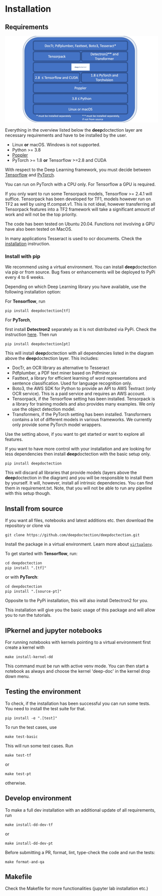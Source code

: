 # Installation


## Requirements

![test](../tutorials/pics/requirements_deepdoctection.jpg)

Everything in the overview listed below the **deep**doctection layer are necessary requirements and have to be installed 
by the user. 

- Linux **or** macOS. Windows is not supported. 
- Python >=  3.8
- [Poppler](https://poppler.freedesktop.org/)
- PyTorch >= 1.8 **or** Tensorflow >=2.8 and CUDA

With respect to the Deep Learning framework, you must decide between [Tensorflow](https://www.tensorflow.org/install?hl=en) 
and [PyTorch](https://pytorch.org/get-started/locally/).

You can run on PyTorch with a CPU only. For Tensorflow a GPU is required.

If you only want to run some Tensorpack models, Tensorflow >= 2.4.1 will suffice.
Tensorpack has been developed for TF1, models however run on TF2 as well by using tf.compat.v1. This is not ideal, 
however transferring all Tensorpack features into a TF2 framework will take a significant amount of work and will not be
the top priority.

The code has been tested on Ubuntu 20.04. Functions not involving a GPU have also been tested on MacOS. 

In many applications Tesseract is used to ocr documents. Check the [installation](https://github.com/tesseract-ocr/tesseract) 
instruction.


### Install with pip

We recommend using a virtual environment. You can install **deep**doctection via pip or from source. Bug fixes or 
enhancements will be deployed to PyPi every 4 to 6 weeks.

Depending on which Deep Learning library you have available, use the following installation option:

For **Tensorflow**, run

```
pip install deepdoctection[tf]
```

For **PyTorch**, 

first install **Detectron2** separately as it is not distributed via PyPi. Check the instruction 
[here](https://detectron2.readthedocs.io/en/latest/tutorials/install.html). Then run

```
pip install deepdoctection[pt]
```

This will install **deep**doctection with all dependencies listed in the diagram above the **deep**doctection layer. 
This includes:

- DocTr, an OCR library as alternative to Tesseract
- Pdfplumber, a PDF text miner based on Pdfminer.six
- Fasttext, a library for efficient learning of word representations and sentence classification. Used for language
  recognition only.
- Boto3, the AWS SDK for Python to provide an API to AWS Textract (only OCR service). This is a paid service and 
  requires an AWS account.
- Tensorpack, if the Tensorflow setting has been installed. Tensorpack is a library for training models and also 
  provides many examples. We only use the object detection model.
- Transformers, if the PyTorch setting has been installed. Transformers contains a lot of different models in various
  frameworks. We currently only provide some PyTorch model wrappers. 
    

Use the setting above, if you want to get started or want to explore all features. 

If you want to have more control with your installation and are looking for less dependencies then 
install **deep**doctection with the basic setup only.

```
pip install deepdoctection
```

This will discard all libraries that provide models (layers above the **deep**doctection in the diagram) and you 
will be responsible to install them by yourself. It will, however, install all intrinsic dependencies. You can find them
in requirement.txt. Note, that you will not be able to run any pipeline with this setup though.


## Install from source

If you want all files, notebooks and latest additions etc. then download the repository or clone via

```
git clone https://github.com/deepdoctection/deepdoctection.git
```

Install the package in a virtual environment. Learn more about 
[`virtualenv`](https://docs.python.org/3/tutorial/venv.html). 

To get started with **Tensorflow**, run:

```
cd deepdoctection 
pip install ".[tf]"
```

or with **PyTorch**:

```
cd deepdoctection
pip install ".[source-pt]"
```

Opposite to the PyPi installation, this will also install Detectron2 for you.

This installation will give you the basic usage of this package and will allow you to run the tutorials.


## IPkernel and jupyter notebooks

For running notebooks with kernels pointing to a virtual environment first create a kernel with

```
make install-kernel-dd
```

This command must be run with active venv mode. You can then start a notebook as always and choose the 
kernel 'deep-doc' in the kernel drop down menu.

## Testing the environment

To check, if the installation has been successful you can run some tests. You need to install the 
test suite for that.

```
pip install -e ".[test]"
```

To run the test cases, use

```
make test-basic
```

This will run some test cases. Run

```
make test-tf
```

or 

```
make test-pt
```

otherwise. 

## Develop environment

To make a full dev installation with an additional update of all requirements, run 


```
make install-dd-dev-tf
```

or 

```
make install-dd-dev-pt
```

Before submitting a PR, format, lint, type-check the code and run the tests:

```
make format-and-qa
```

## Makefile

Check the Makefile for more functionalities (jupyter lab installation etc.)
